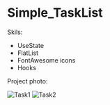 # Simple_TaskList
Skils:
- UseState
- FlatList
- FontAwesome icons
- Hooks
  
Project photo:


![Task1](https://github.com/Matheusmarazzi/Simple_TaskList/assets/71531067/60054095-3a9a-4770-bc10-7e4e07b1535d) 
![Task2](https://github.com/Matheusmarazzi/Simple_TaskList/assets/71531067/8b45f31a-ec84-4419-9850-3c4972e8dcbc)

